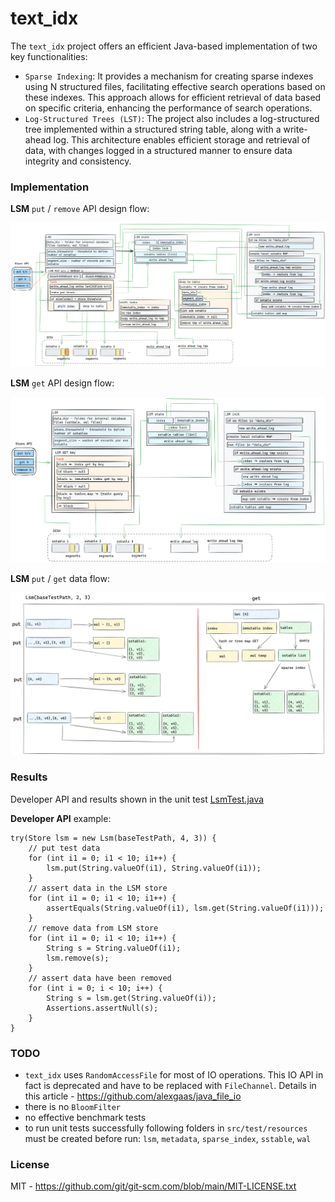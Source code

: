 # text_idx
The `text_idx` project offers an efficient Java-based implementation of two key functionalities:

- `Sparse Indexing`: It provides a mechanism for creating sparse indexes using N structured files, 
facilitating effective search operations based on these indexes. This approach allows for efficient retrieval of data 
based on specific criteria, enhancing the performance of search operations.
- `Log-Structured Trees (LST)`: The project also includes a log-structured tree implemented within a structured string table, 
along with a write-ahead log. This architecture enables efficient storage and retrieval of data, with changes logged 
in a structured manner to ensure data integrity and consistency.

### Implementation

**LSM** `put` / `remove` API design flow:

<img src="./plots/LSM_put_kv.png" alt="">

**LSM** `get` API design flow:

<img src="./plots/LSM_get_kv.png" alt="">

**LSM** `put` / `get` data flow:

<img src="./plots/LSM_flow.png" alt="">

### Results
Developer API and results shown in the unit test 
[LsmTest.java](https://github.com/alexgaas/text_idx/blob/4b60ce1ee2f15a0b2d309917737d63314628a58e/src/test/java/lsm/LsmTest.java)

**Developer API** example:
```text
try(Store lsm = new Lsm(baseTestPath, 4, 3)) {
    // put test data
    for (int i1 = 0; i1 < 10; i1++) {
        lsm.put(String.valueOf(i1), String.valueOf(i1));
    }
    // assert data in the LSM store
    for (int i1 = 0; i1 < 10; i1++) {
        assertEquals(String.valueOf(i1), lsm.get(String.valueOf(i1)));
    }
    // remove data from LSM store
    for (int i1 = 0; i1 < 10; i1++) {
        String s = String.valueOf(i1);
        lsm.remove(s);
    }
    // assert data have been removed
    for (int i = 0; i < 10; i++) {
        String s = lsm.get(String.valueOf(i));
        Assertions.assertNull(s);
    }
}
```

### TODO
- `text_idx` uses `RandomAccessFile` for most of IO operations. This IO API in fact is
deprecated and have to be replaced with `FileChannel`. Details in this article -
  https://github.com/alexgaas/java_file_io
- there is no `BloomFilter`
- no effective benchmark tests
- to run unit tests successfully following folders in `src/test/resources` must be created before run:
`lsm`, `metadata`, `sparse_index`, `sstable`, `wal`

### License
MIT - https://github.com/git/git-scm.com/blob/main/MIT-LICENSE.txt
